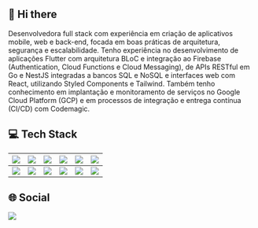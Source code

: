 ## 👋 Hi there 

Desenvolvedora full stack com experiência em criação de aplicativos mobile, web e back-end, focada em boas práticas de arquitetura, segurança e escalabilidade. 
Tenho experiência no desenvolvimento de aplicações Flutter com arquitetura BLoC e integração ao Firebase (Authentication, Cloud Functions e Cloud Messaging), de APIs RESTful em Go e NestJS integradas a bancos SQL e NoSQL e interfaces web com React, utilizando Styled Components e Tailwind. 
Também tenho conhecimento em implantação e monitoramento de serviços no Google Cloud Platform (GCP) e em processos de integração e entrega contínua (CI/CD) com Codemagic.

## :computer: Tech Stack

|<img src="https://img.shields.io/badge/Flutter-02569B?style=for-the-badge&logo=flutter&logoColor=white"/>|<img src="https://img.shields.io/badge/Go-00ADD8?style=for-the-badge&logo=go&logoColor=white"/>|<img src="https://img.shields.io/badge/nestjs-%23E0234E.svg?style=for-the-badge&logo=nestjs&logoColor=white"/>|<img src="https://img.shields.io/badge/React-20232A?style=for-the-badge&logo=react&logoColor=61DAFB">|<img src="https://img.shields.io/badge/PostgreSQL-316192?style=for-the-badge&logo=postgresql&logoColor=white">|<img src="https://img.shields.io/badge/GIT-E44C30?style=for-the-badge&logo=git&logoColor=white">|
|:------------: | :------------: | :------------: | :------------: | :------------: | :------------: |
|<img src="https://img.shields.io/badge/kotlin-%237F52FF.svg?style=for-the-badge&logo=kotlin&logoColor=white"/>|<img src="https://img.shields.io/badge/firebase-a08021?style=for-the-badge&logo=firebase&logoColor=ffcd34"/>|<img src="https://img.shields.io/badge/Node.js-339933.svg?style=for-the-badge&logo=nodedotjs&logoColor=white">|<img src="https://img.shields.io/badge/MongoDB-4EA94B?style=for-the-badge&logo=mongodb&logoColor=white">|<img src="https://img.shields.io/badge/Docker-2CA5E0?style=for-the-badge&logo=docker&logoColor=white">|<img src="https://img.shields.io/badge/-jest-%23C21325?style=for-the-badge&logo=jest&logoColor=white"/>|

## :globe_with_meridians: Social

<a href="https://www.linkedin.com/in/gab-vieira/"><img src="https://img.shields.io/badge/LinkedIn-0A66C2.svg?style=for-the-badge&logo=LinkedIn&logoColor=white"></a>
